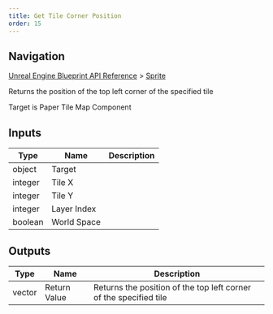 ```yaml
---
title: Get Tile Corner Position
order: 15
---
```

## Navigation

[Unreal Engine Blueprint API Reference](https://dev.epicgames.com/documentation/en-us/unreal-engine/BlueprintAPI) > [Sprite](https://dev.epicgames.com/documentation/en-us/unreal-engine/BlueprintAPI/Sprite)

Returns the position of the top left corner of the specified tile

Target is Paper Tile Map Component

## Inputs

| Type | Name | Description |
| --- | --- | --- |
| object | Target |  |
| integer | Tile X |  |
| integer | Tile Y |  |
| integer | Layer Index |  |
| boolean | World Space |  |

## Outputs

| Type | Name | Description |
| --- | --- | --- |
| vector | Return Value | Returns the position of the top left corner of the specified tile |

